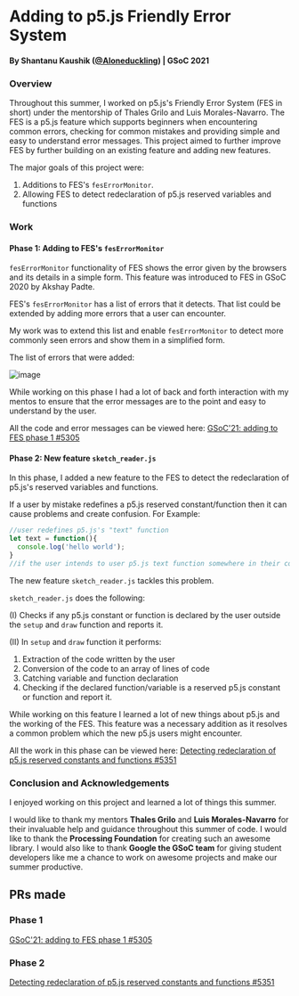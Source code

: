   # Adding to p5.js Friendly Error System

#### By Shantanu Kaushik ([@Aloneduckling](https://github.com/Aloneduckling)) | GSoC 2021

### Overview
Throughout this summer, I worked on p5.js's Friendly Error System (FES in short) under the mentorship of Thales Grilo and Luis Morales-Navarro. The FES is a p5.js feature
which supports beginners when encountering common errors, checking for common mistakes and providing simple and easy to understand error messages.
This project aimed to further improve FES by further building on an existing feature and adding new features.

The major goals of this project were:
1.  Additions to FES's `fesErrorMonitor`.
2.  Allowing FES to detect redeclaration of p5.js reserved variables and functions


### Work
#### Phase 1: Adding to FES's `fesErrorMonitor`

`fesErrorMonitor` functionality of FES shows the error given by the browsers and its details in a simple form. This feature was introduced to FES in GSoC 2020 by Akshay Padte.

FES's `fesErrorMonitor` has a list of errors that it detects. That list could be extended by adding more errors that a user can encounter.

My work was to extend this list and enable `fesErrorMonitor` to detect more commonly seen errors and show them in a simplified form.

The list of errors that were added:

![image](https://user-images.githubusercontent.com/54030684/129186690-1f8739ef-3748-455d-96f6-c7488f141346.png)

While working on this phase I had a lot of back and forth interaction with my mentos to ensure that the error messages are to the point and easy to understand by the user.

All the code and error messages can be viewed here: [GSoC'21: adding to FES phase 1 #5305](https://github.com/processing/p5.js/pull/5305)

#### Phase 2: New feature `sketch_reader.js`

In this phase, I added a new feature to the FES to detect the redeclaration of p5.js's reserved variables and functions.

If a user by mistake redefines a p5.js reserved constant/function then it can cause problems and create confusion. For Example:

```js
//user redefines p5.js's "text" function 
let text = function(){
  console.log('hello world');
}
//if the user intends to user p5.js text function somewhere in their code then it won't work
```
The new feature `sketch_reader.js` tackles this problem.

`sketch_reader.js` does the following:

(I) Checks if any p5.js constant or function is declared by the user outside the `setup` and `draw` function and reports it.

(II) In `setup` and `draw` function it performs:
 1. Extraction of the code written by the user
 2. Conversion of the code to an array of lines of code
 3. Catching variable and function declaration
 4. Checking if the declared function/variable is a reserved p5.js constant or function and report it.

While working on this feature I learned a lot of new things about p5.js and the working of the FES. 
This feature was a necessary addition as it resolves a common problem which the new p5.js users might encounter.

All the work in this phase can be viewed here: [Detecting redeclaration of p5.js reserved constants and functions #5351](https://github.com/processing/p5.js/pull/5351)

### Conclusion and Acknowledgements

I enjoyed working on this project and learned a lot of things this summer. 

I would like to thank my mentors **Thales Grilo** and **Luis Morales-Navarro** for their invaluable help and guidance throughout this summer of code. I would like to thank the **Processing Foundation** for creating such an awesome library. I would also like to thank **Google the GSoC team** for giving student developers like me a chance to work on awesome projects and make our summer productive. 

## PRs made

### Phase 1
[GSoC'21: adding to FES phase 1 #5305](https://github.com/processing/p5.js/pull/5305)
### Phase 2
[Detecting redeclaration of p5.js reserved constants and functions #5351](https://github.com/processing/p5.js/pull/5351)
